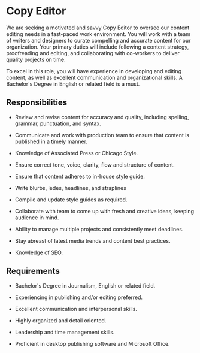 # Copy Editor

We are seeking a motivated and savvy Copy Editor to oversee our content editing needs in a fast-paced work environment. You will work with a team of writers and designers to curate compelling and accurate content for our organization. Your primary duties will include following a content strategy, proofreading and editing, and collaborating with co-workers to deliver quality projects on time.

To excel in this role, you will have experience in developing and editing content, as well as excellent communication and organizational skills. A Bachelor's Degree in English or related field is a must.

## Responsibilities

* Review and revise content for accuracy and quality, including spelling, grammar, punctuation, and syntax.

* Communicate and work with production team to ensure that content is published in a timely manner.

* Knowledge of Associated Press or Chicago Style.

* Ensure correct tone, voice, clarity, flow and structure of content.

* Ensure that content adheres to in-house style guide.

* Write blurbs, ledes, headlines, and straplines

* Compile and update style guides as required.

* Collaborate with team to come up with fresh and creative ideas, keeping audience in mind.

* Ability to manage multiple projects and consistently meet deadlines.

* Stay abreast of latest media trends and content best practices.

* Knowledge of SEO.

## Requirements

* Bachelor's Degree in Journalism, English or related field.

* Experiencing in publishing and/or editing preferred.

* Excellent communication and interpersonal skills.

* Highly organized and detail oriented.

* Leadership and time management skills.

* Proficient in desktop publishing software and Microsoft Office.

